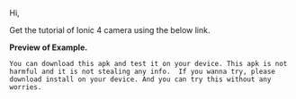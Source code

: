 Hi,

Get the tutorial of Ionic 4 camera using the below link.

<b>Preview of Example.</b>



`You can download this apk and test it on your device. This apk is not harmful and it is not stealing any info. 
If you wanna try, please download install on your device. And you can try this without any worries.`
